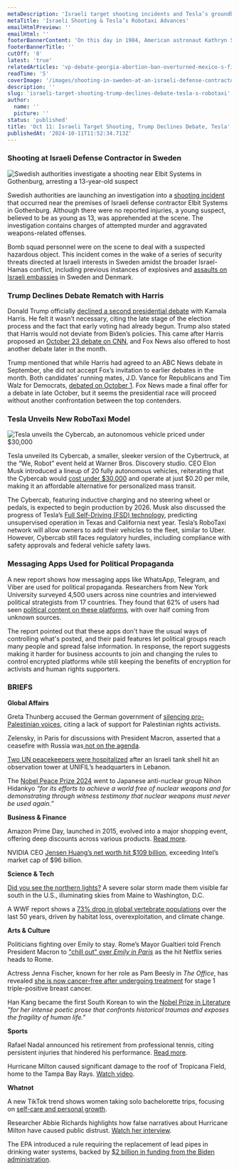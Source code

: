```yaml
---
metaDescription: 'Israeli target shooting incidents and Tesla’s groundbreaking Robotaxi developments make news.'
metaTitle: 'Israeli Shooting & Tesla’s Robotaxi Advances'
emailHtmlPreview: ''
emailHtml: ''
footerBannerContent: 'On this day in 1984, American astronaut Kathryn Sullivan became the first woman to walk in space.'
footerBannerTitle: ''
cutOff: '8'
latest: 'true'
relatedArticles: 'vp-debate-georgia-abortion-ban-overturned-mexico-s-first-female-president'
readTime: '5'
coverImage: '/images/shooting-in-sweden-at-an-israeli-defense-contractor-E3Mz.webp'
description: ''
slug: 'israeli-target-shooting-trump-declines-debate-tesla-s-robotaxi'
author:
  name: ''
  picture: ''
status: 'published'
title: 'Oct 11: Israeli Target Shooting, Trump Declines Debate, Tesla''s RoboTaxi'
publishedAt: '2024-10-11T11:52:34.713Z'
---
```


### Shooting at Israeli Defense Contractor in Sweden

![Swedish authorities investigate a shooting near Elbit Systems in Gothenburg, arresting a 13-year-old suspect](/images/shooting-in-sweden-at-an-israeli-defense-contractor-A0ND.webp)

Swedish authorities are launching an investigation into a [shooting incident](https://www.dw.com/en/sweden-police-investigate-shooting-near-israeli-target/a-70453656) that occurred near the premises of Israeli defense contractor Elbit Systems in Gothenburg. Although there were no reported injuries, a young suspect, believed to be as young as 13, was apprehended at the scene. The investigation contains charges of attempted murder and aggravated weapons-related offenses.

Bomb squad personnel were on the scene to deal with a suspected hazardous object. This incident comes in the wake of a series of security threats directed at Israeli interests in Sweden amidst the broader Israel-Hamas conflict, including previous instances of explosives and [assaults on Israeli embassies](https://www.lemonde.fr/en/international/article/2024/10/02/danish-police-investigate-two-explosions-near-israeli-embassy_6727953_4.html) in Sweden and Denmark.

### Trump Declines Debate Rematch with Harris

Donald Trump officially [declined a second presidential debate](https://www.politico.com/news/2024/10/09/trump-harris-debate-no-rematch-00183179) with Kamala Harris. He felt it wasn’t necessary, citing the late stage of the election process and the fact that early voting had already begun. Trump also stated that Harris would not deviate from Biden’s policies. This came after Harris proposed an [October 23 debate on CNN](https://edition.cnn.com/2024/09/21/politics/presidential-debate-harris-trump-cnn/index.html), and Fox News also offered to host another debate later in the month.

Trump mentioned that while Harris had agreed to an ABC News debate in September, she did not accept Fox’s invitation to earlier debates in the month. Both candidates’ running mates, J.D. Vance for Republicans and Tim Walz for Democrats, [debated on October 1](https://www.presidentialsummary.com/archives/vp-debate-georgia-abortion-ban-overturned-mexico-s-first-female-president). Fox News made a final offer for a debate in late October, but it seems the presidential race will proceed without another confrontation between the top contenders.

### Tesla Unveils New RoboTaxi Model

![Tesla unveils the Cybercab, an autonomous vehicle priced under $30,000](/images/tesla-robotaxi-revealed-AxMj.webp)

Tesla unveiled its Cybercab, a smaller, sleeker version of the Cybertruck, at the “We, Robot” event held at Warner Bros. Discovery studio. CEO Elon Musk introduced a lineup of 20 fully autonomous vehicles, reiterating that the Cybercab would [cost under $30,000](https://techcrunch.com/2024/10/10/tesla-reveals-20-cybercabs-at-we-robot-event/) and operate at just $0.20 per mile, making it an affordable alternative for personalized mass transit.

The Cybercab, featuring inductive charging and no steering wheel or pedals, is expected to begin production by 2026. Musk also discussed the progress of Tesla’s [Full Self-Driving (FSD) technology](https://apnews.com/article/tesla-musk-self-driving-analyst-automated-traffic-a4cc507d36bd28b6428143fea80278ce), predicting unsupervised operation in Texas and California next year. Tesla’s RoboTaxi network will allow owners to add their vehicles to the fleet, similar to Uber. However, Cybercab still faces regulatory hurdles, including compliance with safety approvals and federal vehicle safety laws.

### Messaging Apps Used for Political Propaganda

A new report shows how messaging apps like WhatsApp, Telegram, and Viber are used for political propaganda. Researchers from New York University surveyed 4,500 users across nine countries and interviewed political strategists from 17 countries. They found that 62% of users had seen [political content on these platforms](https://www.euronews.com/next/2024/10/10/report-shows-how-messaging-apps-are-used-to-spread-political-propaganda), with over half coming from unknown sources.

The report pointed out that these apps don't have the usual ways of controlling what's posted, and their paid features let political groups reach many people and spread false information. In response, the report suggests making it harder for business accounts to join and changing the rules to control encrypted platforms while still keeping the benefits of encryption for activists and human rights supporters.

### BRIEFS

**Global Affairs**

Greta Thunberg accused the German government of [silencing pro-Palestinian voices](https://www.dw.com/en/greta-thunberg-says-germany-silencing-pro-palestinian-cause/a-70443304), citing a lack of support for Palestinian rights activists.

Zelensky, in Paris for discussions with President Macron, asserted that a ceasefire with Russia was[ not on the agenda](https://www.lemonde.fr/en/international/article/2024/10/10/zelensky-and-macron-discuss-victory-plan-rather-than-ceasefire_6728983_4.html).

[Two UN peacekeepers were hospitalized](https://www.politico.eu/article/united-nations-peacekeeper-injure-israel-fire-lebanon/) after an Israeli tank shell hit an observation tower at UNIFIL’s headquarters in Lebanon.

The [Nobel Peace Prize 2024](https://www.nobelprize.org/nobel-peace-prize-2024-nihon-hidankyo/) went to Japanese anti-nuclear group Nihon Hidankyo *“for its efforts to achieve a world free of nuclear weapons and for demonstrating through witness testimony that nuclear weapons must never be used again.”*

**Business & Finance**

Amazon Prime Day, launched in 2015, evolved into a major shopping event, offering deep discounts across various products. [Read more](https://www.nbcnews.com/select/shopping/amazon-prime-day-history-ncna1269819).

NVIDIA CEO [Jensen Huang’s net worth hit $109 billion](https://www.tomshardware.com/tech-industry/jensen-huang-is-now-worth-more-than-intel-personal-net-worth-currently-valued-at-usd109b-vs-intels-usd96b-market-cap), exceeding Intel’s market cap of $96 billion.

**Science & Tech**

[Did you see the northern lights?](https://abcnews.go.com/US/severe-solar-storm-cause-tech-disruptions-bring-northern/story?id=114648477) A severe solar storm made them visible far south in the U.S., illuminating skies from Maine to Washington, D.C.

A WWF report shows a [73% drop in global vertebrate populations](https://www.lemonde.fr/en/environment/article/2024/10/10/wwf-report-reveals-wild-vertebrate-populations-have-declined-73-in-50-years_6728910_114.html#:~:text=It%20indicates%20that%20between%201970,reported%20a%20drop%20of%2069%25.) over the last 50 years, driven by habitat loss, overexploitation, and climate change.

**Arts & Culture**

Politicians fighting over Emily to stay. Rome’s Mayor Gualtieri told French President Macron to ["chill out" over *Emily in Paris*](https://www.politico.eu/article/rome-italy-mayor-roberto-gualtieri-emmanuel-macron-emily-in-paris-france-netflix/) as the hit Netflix series heads to Rome.

Actress Jenna Fischer, known for her role as Pam Beesly in *The Office*, has revealed [she is now cancer-free after undergoing treatment](https://www.bbc.com/news/articles/crkd8g307kro) for stage 1 triple-positive breast cancer.

Han Kang became the first South Korean to win the [Nobel Prize in Literature](https://www.nobelprize.org/prizes/literature/2024/press-release/) *"for her intense poetic prose that confronts historical traumas and exposes the fragility of human life."*

**Sports**

Rafael Nadal announced his retirement from professional tennis, citing persistent injuries that hindered his performance. [Read more](https://www.cnn.com/2024/10/10/sport/rafael-nadal-tennis-retirement-spt-intl/index.html).

Hurricane Milton caused significant damage to the roof of Tropicana Field, home to the Tampa Bay Rays. [Watch video](https://www.espn.com/mlb/story/_/id/41709613/roof-tropicana-field-sustains-major-damage-hurricane-milton).

**Whatnot**

A new TikTok trend shows women taking solo bachelorette trips, focusing on [self-care and personal growth](https://www.thrillist.com/news/nation/solo-bachelorette-trip-popular-tiktok-interview).

Researcher Abbie Richards highlights how false narratives about Hurricane Milton have caused public distrust. [Watch her interview](https://www.youtube.com/watch?v=PD4ImkccKNA).

The EPA introduced a rule requiring the replacement of lead pipes in drinking water systems, backed by [$2 billion in funding from the Biden administration](https://www.epa.gov/newsreleases/biden-harris-administration-announces-2-billion-fund-environmental-and-climate-justice).